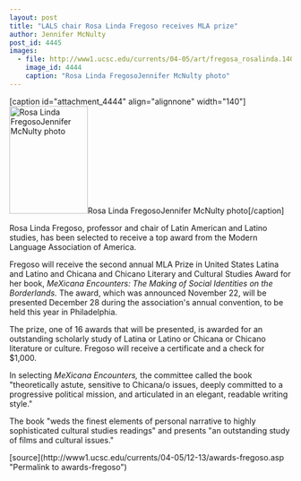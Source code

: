 ```yaml
---
layout: post
title: "LALS chair Rosa Linda Fregoso receives MLA prize"
author: Jennifer McNulty
post_id: 4445
images:
  - file: http://www1.ucsc.edu/currents/04-05/art/fregosa_rosalinda.140.jpg
    image_id: 4444
    caption: "Rosa Linda FregosoJennifer McNulty photo"
---
```


[caption id="attachment_4444" align="alignnone" width="140"]<a href="http://localhost/mysite/wp-content/uploads/2004/12/fregosa_rosalinda.140.jpg"><img class="size-full wp-image-4444" src="http://localhost/mysite/wp-content/uploads/2004/12/fregosa_rosalinda.140.jpg" alt="Rosa Linda FregosoJennifer McNulty photo" width="140" height="192" /></a>Rosa Linda FregosoJennifer McNulty photo[/caption]
<a name="content" id="content"></a>
<p>
  Rosa Linda Fregoso, professor and chair of Latin American and Latino studies, has been selected to receive a top award from the Modern Language Association of America.
</p>
<p>
  Fregoso will receive the second annual MLA Prize in United States Latina and Latino and Chicana and Chicano Literary and Cultural Studies Award for her book, <i>MeXicana Encounters: The Making of Social Identities on the Borderlands.</i> The award, which was announced November 22, will be presented December 28 during the association's annual convention, to be held this year in Philadelphia.
</p>
<p>
  The prize, one of 16 awards that will be presented, is awarded for an outstanding scholarly study of Latina or Latino or Chicana or Chicano literature or culture. Fregoso will receive a certificate and a check for $1,000.
</p>
<p>
  In selecting <i>MeXicana Encounters,</i> the committee called the book "theoretically astute, sensitive to Chicana/o issues, deeply committed to a progressive political mission, and articulated in an elegant, readable writing style."
</p>
<p>
  The book "weds the finest elements of personal narrative to highly sophisticated cultural studies readings" and presents "an outstanding study of films and cultural issues."
</p>
[source](http://www1.ucsc.edu/currents/04-05/12-13/awards-fregoso.asp "Permalink to awards-fregoso")

